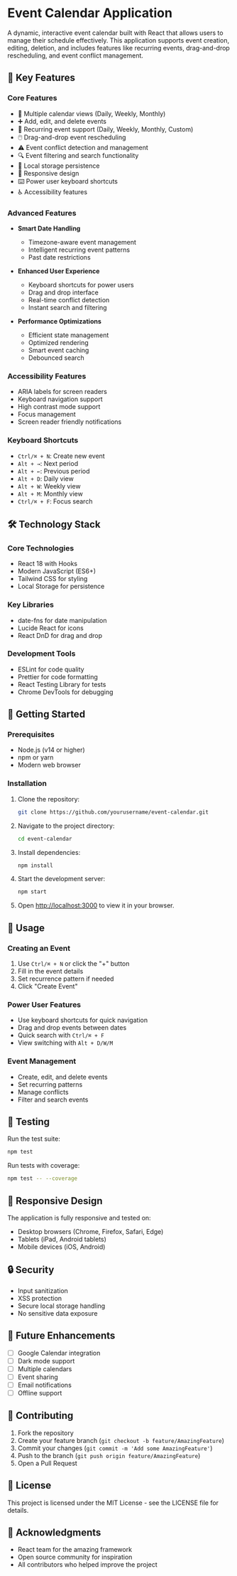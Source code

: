 # Event Calendar Application

A dynamic, interactive event calendar built with React that allows users to manage their schedule effectively. This application supports event creation, editing, deletion, and includes features like recurring events, drag-and-drop rescheduling, and event conflict management.

## 🌟 Key Features

### Core Features
- 📅 Multiple calendar views (Daily, Weekly, Monthly)
- ➕ Add, edit, and delete events
- 🔄 Recurring event support (Daily, Weekly, Monthly, Custom)
- 🖱️ Drag-and-drop event rescheduling
- ⚠️ Event conflict detection and management
- 🔍 Event filtering and search functionality
- 💾 Local storage persistence
- 📱 Responsive design
- ⌨️ Power user keyboard shortcuts
- ♿ Accessibility features

### Advanced Features
- **Smart Date Handling**
  - Timezone-aware event management
  - Intelligent recurring event patterns
  - Past date restrictions

- **Enhanced User Experience**
  - Keyboard shortcuts for power users
  - Drag and drop interface
  - Real-time conflict detection
  - Instant search and filtering

- **Performance Optimizations**
  - Efficient state management
  - Optimized rendering
  - Smart event caching
  - Debounced search

### Accessibility Features
- ARIA labels for screen readers
- Keyboard navigation support
- High contrast mode support
- Focus management
- Screen reader friendly notifications

### Keyboard Shortcuts
- `Ctrl/⌘ + N`: Create new event
- `Alt + →`: Next period
- `Alt + ←`: Previous period
- `Alt + D`: Daily view
- `Alt + W`: Weekly view
- `Alt + M`: Monthly view
- `Ctrl/⌘ + F`: Focus search

## 🛠️ Technology Stack

### Core Technologies
- React 18 with Hooks
- Modern JavaScript (ES6+)
- Tailwind CSS for styling
- Local Storage for persistence

### Key Libraries
- date-fns for date manipulation
- Lucide React for icons
- React DnD for drag and drop

### Development Tools
- ESLint for code quality
- Prettier for code formatting
- React Testing Library for tests
- Chrome DevTools for debugging

## 🚀 Getting Started

### Prerequisites
- Node.js (v14 or higher)
- npm or yarn
- Modern web browser

### Installation

1. Clone the repository:
   ```bash
   git clone https://github.com/yourusername/event-calendar.git
   ```

2. Navigate to the project directory:
   ```bash
   cd event-calendar
   ```

3. Install dependencies:
   ```bash
   npm install
   ```

4. Start the development server:
   ```bash
   npm start
   ```

5. Open [http://localhost:3000](http://localhost:3000) to view it in your browser.

## 📖 Usage

### Creating an Event
1. Use `Ctrl/⌘ + N` or click the "+" button
2. Fill in the event details
3. Set recurrence pattern if needed
4. Click "Create Event"

### Power User Features
- Use keyboard shortcuts for quick navigation
- Drag and drop events between dates
- Quick search with `Ctrl/⌘ + F`
- View switching with `Alt + D/W/M`

### Event Management
- Create, edit, and delete events
- Set recurring patterns
- Manage conflicts
- Filter and search events

## 🧪 Testing

Run the test suite:
```bash
npm test
```

Run tests with coverage:
```bash
npm test -- --coverage
```

## 📱 Responsive Design

The application is fully responsive and tested on:
- Desktop browsers (Chrome, Firefox, Safari, Edge)
- Tablets (iPad, Android tablets)
- Mobile devices (iOS, Android)

## 🔒 Security

- Input sanitization
- XSS protection
- Secure local storage handling
- No sensitive data exposure

## 🎯 Future Enhancements

- [ ] Google Calendar integration
- [ ] Dark mode support
- [ ] Multiple calendars
- [ ] Event sharing
- [ ] Email notifications
- [ ] Offline support

## 🤝 Contributing

1. Fork the repository
2. Create your feature branch (`git checkout -b feature/AmazingFeature`)
3. Commit your changes (`git commit -m 'Add some AmazingFeature'`)
4. Push to the branch (`git push origin feature/AmazingFeature`)
5. Open a Pull Request

## 📄 License

This project is licensed under the MIT License - see the LICENSE file for details.

## 🙏 Acknowledgments

- React team for the amazing framework
- Open source community for inspiration
- All contributors who helped improve the project
